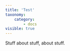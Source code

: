 ```yaml
---
title: 'Test'
taxonomy:
    category:
        - docs
visible: true
---
```



Stuff about stuff, about stuff.
